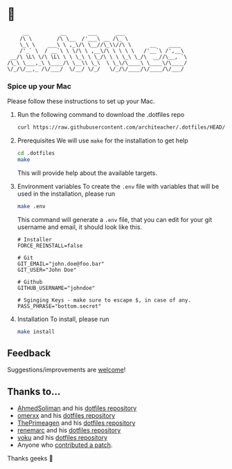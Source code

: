# :bookmark_tabs:

```text
     __          __       ___      ___
    /\ \        /\ \__  /'___\ __ /\_ \
    \_\ \    ___\ \ ,_\/\ \__//\_\\//\ \      __    ____
    /'_` \  / __`\ \ \/\ \ ,__\/\ \ \ \ \   /'__`\ /',__\
 __/\ \L\ \/\ \L\ \ \ \_\ \ \_/\ \ \ \_\ \_/\  __//\__, `\
/\_\ \___,_\ \____/\ \__\\ \_\  \ \_\/\____\ \____\/\____/
\/_/\/__,_ /\/___/  \/__/ \/_/   \/_/\/____/\/____/\/___/
```

### Spice up your Mac

Please follow these instructions to set up your Mac.

1. Run the following command to download the .dotfiles repo
   ```bash
   curl https://raw.githubusercontent.com/architeacher/.dotfiles/HEAD/scripts/download.sh | bash
   ```

2. Prerequisites
    We will use `make` for the installation to get help

   ```bash
   cd .dotfiles
   make
   ```
   This will provide help about the available targets.

3. Environment variables
   To create the `.env` file with variables that will be used in the installation, please run
   ```bash
   make .env
   ```

    This command will generate a `.env` file, that you can edit for your git username and email, it should look like this.
    ```dotenv
    # Installer
    FORCE_REINSTALL=false

    # Git
    GIT_EMAIL="john.doe@foo.bar"
    GIT_USER="John Doe"

    # Github
    GITHUB_USERNAME="johndoe"

    # Sginging Keys - make sure to escape $, in case of any.
    PASS_PHRASE="bottom.secret"
    ```

4. Installation
    To install, please run
    ```bash
    make install
    ```
## Feedback

Suggestions/improvements are
[welcome](https://github.com/architeacher/.dotfiles/issues)!


## Thanks to…

* [AhmedSoliman](https://github.com/AhmedSoliman "Ahmed Farghal") and his [dotfiles repository](https://github.com/AhmedSoliman/dotfiles)
* [omerxx](https://github.com/omerxx "Omer Hamerman") and his [dotfiles repository](https://github.com/omerxx/dotfiles)
* [ThePrimeagen](https://github.com/ThePrimeagen "ThePrimeagen") and his [dotfiles repository](https://github.com/ThePrimeagen/.dotfiles)
* [renemarc](https://github.com/renemarc "René-Marc Simard") and his [dotfiles repository](https://github.com/renemarc/dotfiles)
* [voku](https://github.com/voku "Lars Moelleken") and his [dotfiles repository](https://github.com/voku/dotfiles)
* Anyone who [contributed a patch](https://github.com/architeacher/.dotfiles/contributors).

Thanks geeks 🚀
